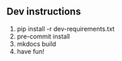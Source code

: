 




## Dev instructions

1. pip install -r dev-requirements.txt
2. pre-commit install
3. mkdocs build
4. have fun!
